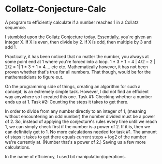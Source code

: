 # Collatz-Conjecture-Calc
A program to efficiently calculate if a number reaches 1 in a Collatz sequence. 

I stumbled upon the Collatz Conjecture today. Essentially, you're given an integer X. 
If X is even, then divide by 2. If X is odd, then multiple by 3 and add 1. 

Practically, it has been noticed that no matter the number, you always at some point end at 1 where you're forced into a loop. 
1 * 3 + 1 = 4 | 4/2 = 2 | 2/2 = 1| 1 * 3 + 1 = 4.... etc etc. Mathematically however, it has not been proven whether that's true for all numbers. That though, would be for the mathematicians to figure out.

On the programming side of things, creating an algorithm for such a concept, is an extremely simple task. 
However, I did not find an efficient way anywhere so I created this one. 
Task #1: Checking whether a number ends up at 1.
Task #2: Counting the steps it takes to get there.

In order to divide from any number directly  to an integer of 1, (meaning without encountering an odd number) the number divided must be a power of 2. 
So, instead of applying the conjecture's rules every time until we reach 1, we can simply check first if the number is a power of 2. If it is, then we can definitely get to 1. No more calculations needed for task #1. The amount of steps it takes to get there equals current steps + log2 of the number we're currently at. (Number that's a power of 2.) Saving us a few more calculations. 

In the name of efficiency, I used bit manipulation/operations. 
